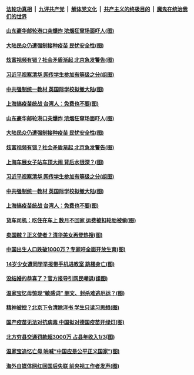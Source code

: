 

####  [法轮功真相](../../../../basic/blob/master/README.md?t=04210702) &nbsp;|&nbsp; [九评共产党](../../../../9ping.md/blob/master/README.md?t=04210702) &nbsp;|&nbsp; [解体党文化](../../../../jtdwh.md/blob/master/README.md?t=04210702)  &nbsp;|&nbsp; [共产主义的终极目的](../../../../gczydzjmd.md/blob/master/README.md?t=04210702) &nbsp;|&nbsp; [魔鬼在统治我们的世界](../../../../mgztzwmdsj.md/blob/master/README.md?t=04210702) 

#### [山东豪华邮轮港口突爆炸 浓烟狂窜场面吓人(图)](../pages/p1/969368.md?t=04210702) 

#### [大陆民众仍遭强制接种疫苗 民忧安全性(图)](../pages/p1/969311.md?t=04210702) 

#### [炫富视频有错？社会矛盾渐起 北京急发警告(图)](../pages/p1/969325.md?t=04210702) 

#### [习近平视察清华 网传学生参加有等级之分(组图)](../pages/p1/969281.md?t=04210702) 

#### [中共强制统一教材 英国际学校拟撤大陆(图)](../pages/p1/969260.md?t=04210702) 

#### [上海搞疫苗统战 台湾人：免费也不要(图)](../pages/p1/969268.md?t=04210702) 

#### [山东豪华邮轮港口突爆炸 浓烟狂窜场面吓人(图)](../pages/p1/969368.md?t=04210702) 

#### [大陆民众仍遭强制接种疫苗 民忧安全性(图)](../pages/p1/969311.md?t=04210702) 

#### [炫富视频有错？社会矛盾渐起 北京急发警告(图)](../pages/p1/969325.md?t=04210702) 

#### [上海车展女子站车顶大闹 背后水很深？(图)](../pages/p1/969293.md?t=04210702) 


#### [习近平视察清华 网传学生参加有等级之分(组图)](../pages/p1/969281.md?t=04210702) 

#### [中共强制统一教材 英国际学校拟撤大陆(图)](../pages/p1/969260.md?t=04210702) 

#### [上海搞疫苗统战 台湾人：免费也不要(图)](../pages/p1/969268.md?t=04210702) 

#### [货车司机：吃住在车上 数月不回家 运费被扣轮胎被偷(图)](../pages/p1/969239.md?t=04210702) 

#### [卖国贼？正义使者？清华美女再登热搜(图)](../pages/p1/969224.md?t=04210702) 

#### [中国出生人口跌破1000万？专家吁全面开放生育(图)](../pages/p1/969223.md?t=04210702) 

#### [14岁少女遭同学举报带手机进教室 跳楼身亡(图)](../pages/p1/969205.md?t=04210702) 


#### [没结婚的恭喜了？官方报导引网民嘲讽(组图)](../pages/p1/969185.md?t=04210702) 

#### [温家宝忆母惊现“敏感词” 删文、封杀难逃厄运？(图)](../pages/p1/969155.md?t=04210702) 

#### [精神被控？北京下令清除洋书 学生只读习思想(图)](../pages/p1/969163.md?t=04210702) 

#### [国产疫苗无法对抗病毒 中国拟对德国疫苗开绿灯(图)](../pages/p1/969144.md?t=04210702) 

#### [北方穷县交通罚款超3000万 占县年收入1/3(图)](../pages/p1/969067.md?t=04210702) 

#### [温家宝追忆亡母 呐喊“中国应是公平正义国家”(图)](../pages/p1/969049.md?t=04210702) 

#### [海外自媒体网红回国后失联 前央视工作者发声(图)](../pages/p1/969044.md?t=04210702) 

